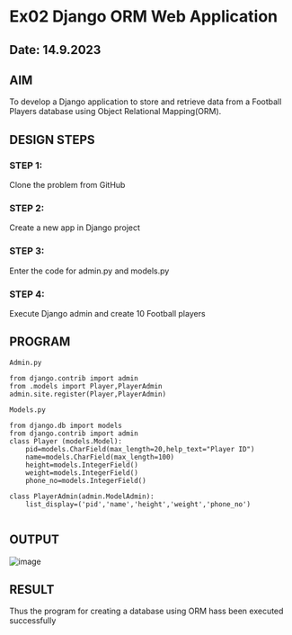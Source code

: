 # Ex02 Django ORM Web Application
## Date: 14.9.2023

## AIM
To develop a Django application to store and retrieve data from a Football Players database using Object Relational Mapping(ORM).


## DESIGN STEPS

### STEP 1:
Clone the problem from GitHub

### STEP 2:
Create a new app in Django project

### STEP 3:
Enter the code for admin.py and models.py

### STEP 4:
Execute Django admin and create 10 Football players

## PROGRAM

```
Admin.py

from django.contrib import admin
from .models import Player,PlayerAdmin
admin.site.register(Player,PlayerAdmin)

Models.py

from django.db import models
from django.contrib import admin
class Player (models.Model):
    pid=models.CharField(max_length=20,help_text="Player ID")
    name=models.CharField(max_length=100)
    height=models.IntegerField()
    weight=models.IntegerField()
    phone_no=models.IntegerField()

class PlayerAdmin(admin.ModelAdmin):
    list_display=('pid','name','height','weight','phone_no')


```

## OUTPUT


![image](https://github.com/thegreyhatman/ORM/assets/136783487/35bf40a0-1ec3-469b-a1cc-92e17e728b25)



## RESULT
Thus the program for creating a database using ORM hass been executed successfully

